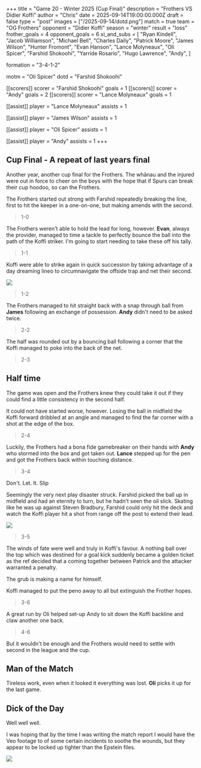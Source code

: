 +++ 
title = "Game 20 - Winter 2025 (Cup Final)"
description = "Frothers VS Didier Koffi"
author = "Chris"
date = 2025-09-14T19:00:00.000Z
draft = false
type = "post"
images = ["/2025-09-14/dotd.png"]
match = true
team = "OG Frothers"
opponent = "Didier Koffi"
season = "winter"
result = "loss"
frother_goals = 4
opponent_goals = 6
xi_and_subs = [
    "Ryan Kindell",
    "Jacob Williamson",
    "Michael Bell",
    "Charles Daily",
    "Patrick Moore",
    "James Wilson",
    "Hunter Fromont",
    "Evan Hanson",
    "Lance Molyneaux",
    "Oli Spicer",
    "Farshid Shokoohi",
    "Yarride Rosario",
    "Hugo Lawrence", 
    "Andy", 
]

formation = "3-4-1-2"

motm = "Oli Spicer"
dotd = "Farshid Shokoohi"


[[scorers]]
 scorer = "Farshid Shokoohi"
 goals = 1
[[scorers]]
 scorer = "Andy"
 goals = 2
[[scorers]]
 scorer = "Lance Molyneaux"
 goals = 1

[[assist]]
player = "Lance Molyneaux"
assists = 1

[[assist]]
player = "James Wilson"
assists = 1

[[assist]]
player = "Oli Spicer"
assists = 1

[[assist]]
player = "Andy"
assists = 1
+++

## Cup Final - A repeat of last years final

Another year, another cup final for the Frothers. The whānau and the injured were out in force to cheer on the boys with the hope that if Spurs can break their cup hoodoo, so can the Frothers.

The Frothers started out strong with Farshid repeatedly breaking the line, first to hit the keeper in a one-on-one, but making amends with the second.

> 1-0

The Frothers weren't able to hold the lead for long, however. **Evan**, always the provider, managed to time a tackle to perfectly bounce the ball into the path of the Koffi striker. I'm going to start needing to take these off his tally.

> 1-1

Koffi were able to strike again in quick succession by taking advantage of a day dreaming lineo to circumnavigate the offside trap and net their second.

![](https://media1.tenor.com/m/FT5-JMFg430AAAAd/sleep-clap.gif)

> 1-2

The Frothers managed to hit straight back with a snap through ball from **James** following an exchange of possession. **Andy** didn't need to be asked twice.

> 2-2

The half was rounded out by a bouncing ball following a corner that the Koffi managed to poke into the back of the net.

> 2-3

## Half time

The game was open and the Frothers knew they could take it out if they could find a little consistency in the second half.

It could not have started worse, however. Losing the ball in midfield the Koffi forward dribbled at an angle and managed to find the far corner with a shot at the edge of the box.

> 2-4

Luckily, the Frothers had a bona fide gamebreaker on their hands with **Andy** who stormed into the box and got taken out. **Lance** stepped up for the pen and got the Frothers back within touching distance.

> 3-4

Don't. Let. It. Slip

Seemingly the very next play disaster struck. Farshid picked the ball up in midfield and had an eternity to turn, but he hadn't seen the oil slick. Skating like he was up against Steven Bradbury, Farshid could only hit the deck and watch the Koffi player hit a shot from range off the post to extend their lead.

![](https://media1.tenor.com/m/hFXxySBAoGcAAAAd/last-place-from-last-to-first.gif)

> 3-5

The winds of fate were well and truly in Koffi's favour. A nothing ball over the top which was destined for a goal kick suddenly became a golden ticket as the ref decided that a coming together between Patrick and the attacker warranted a penalty.

The grub is making a name for himself.

Koffi managed to put the peno away to all but extinguish the Frother hopes.

> 3-6

A great run by Oli helped set-up Andy to sit down the Koffi backline and claw another one back.

> 4-6

But it wouldn't be enough and the Frothers would need to settle with second in the league and the cup.

## Man of the Match
Tireless work, even when it looked it everything was lost. **Oli** picks it up for the last game.

## Dick of the Day
Well well well.

I was hoping that by the time I was writing the match report I would have the Veo footage to of some certain incidents to soothe the wounds, but they appear to be locked up tighter than the Epstein files.

![](/2025-09-14/dotd.png)